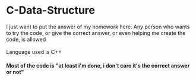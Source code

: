 # C-Data-Structure
I just want to put the answer of my homework here. Any person who wants to try the code, or give the correct answer, or even helping me create the code, is allowed
<br><br>
Language used is C++
#### Most of the code is "at least i'm done, i don't care it's the correct answer or not"
